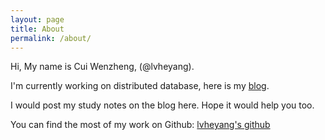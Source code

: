 ```yaml
---
layout: page
title: About
permalink: /about/
---
```


Hi, My name is Cui Wenzheng, (@lvheyang). 

I'm currently working on distributed database, here is my [blog](https://lvheyang.github.io/).

I would post my study notes on the blog here. Hope it would help you too. 

You can find the most of my work on Github: 
[lvheyang's github](https://github.com/lvheyang)

